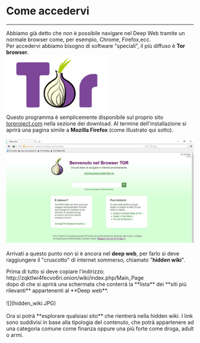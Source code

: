 # Come accedervi
---

Abbiamo già detto che non è possibile navigare nel Deep Web tramite un normale browser come, per esempio, Chrome, Firefox,ecc.<br/>
Per accedervi abbiamo bisogno di software "speciali", il più diffuso è **Tor browser**.<br/>
![](logo_tor.png)<br/>
Questo programma è semplicemente disponibile sul proprio sito [torproject.com](https://www.torproject.org/) nella sezione dei download. Al termine dell'installazione si aprirà una pagina simile a **Mozilla Firefox** (come illustrato qui sotto).<br/><br/>
![](screen_tor.JPG)<br/><br/>
Arrivati a questo punto non si è ancora nel **deep web**, per farlo si deve raggiungere il "cruscotto" di internet sommerso, chiamato "**hidden wiki**". <br/>
<div align='left'>Prima di tutto si deve copiare l'indirizzo:<div/> http://zqktlwi4fecvo6ri.onion/wiki/index.php/Main_Page <br/>
dopo di che si aprirà una schermata che conterrà la **lista** dei **siti più rilevanti** appartenenti al **Deep web**.<br/><br/>
![](hidden_wiki.JPG)
<br/> <br/>
Ora si potrà **esplorare qualsiasi sito** che rientrerà nella hidden wiki. I link sono suddivisi in base alla tipologia del contenuto, che potrà appartenere ad una categoria comune come finanza oppure una più forte come droga, adult o armi.